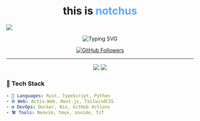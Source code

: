 <h1 align="center">
  this is <span style="color:#58a6ff;">notchus</span>
</h1>

<img src="https://img.shields.io/badge/status-experimental-%23f43f5e?style=for-the-badge&labelColor=000&logo=flask&logoColor=white" />


<p align="center" height="45">
  <img src="https://readme-typing-svg.demolab.com/?lines=steve%20is%20not%20bald;building%20a%20twittergram%20but%20better;what%20about%20cool%20ideas&font=Fira%20Code&center=true&width=440&height=45&color=58A6FF&vCenter=true&pause=1000&size=22" alt="Typing SVG" />
</p>

<p align="center">
  <a href="https://github.com/notchus">
    <img src="https://img.shields.io/github/followers/notchus?label=Follow&style=social" alt="GitHub Followers" />
  </a>
</p>

---

<p align="center"> <img src="https://github-readme-stats.vercel.app/api?username=notchus&show_icons=true&theme=github_dark&hide_border=true" /> <img src="https://github-readme-streak-stats.herokuapp.com/?user=notchus&theme=github-dark&hide_border=true" /> </p>

### 🚀 Tech Stack
```yaml
- 🔧 Languages: Rust, TypeScript, Python
- 🌐 Web: Actix-Web, Next.js, TailwindCSS
- ⚙️ DevOps: Docker, Nix, GitHub Actions
- 🛠️ Tools: Neovim, tmux, zoxide, fzf

